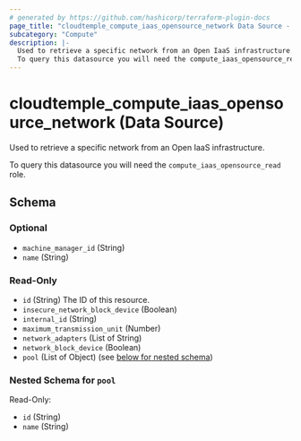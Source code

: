 ```yaml
---
# generated by https://github.com/hashicorp/terraform-plugin-docs
page_title: "cloudtemple_compute_iaas_opensource_network Data Source - terraform-provider-cloudtemple"
subcategory: "Compute"
description: |-
  Used to retrieve a specific network from an Open IaaS infrastructure.
  To query this datasource you will need the compute_iaas_opensource_read role.
---
```


# cloudtemple_compute_iaas_opensource_network (Data Source)

Used to retrieve a specific network from an Open IaaS infrastructure.

To query this datasource you will need the `compute_iaas_opensource_read` role.



<!-- schema generated by tfplugindocs -->
## Schema

### Optional

- `machine_manager_id` (String)
- `name` (String)

### Read-Only

- `id` (String) The ID of this resource.
- `insecure_network_block_device` (Boolean)
- `internal_id` (String)
- `maximum_transmission_unit` (Number)
- `network_adapters` (List of String)
- `network_block_device` (Boolean)
- `pool` (List of Object) (see [below for nested schema](#nestedatt--pool))

<a id="nestedatt--pool"></a>
### Nested Schema for `pool`

Read-Only:

- `id` (String)
- `name` (String)


